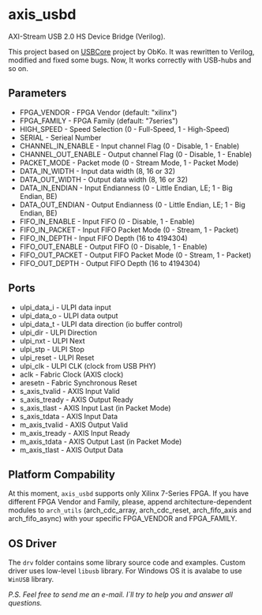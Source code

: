 # axis_usbd
AXI-Stream USB 2.0 HS Device Bridge (Verilog). 

This project based on [USBCore](https://github.com/ObKo/USBCore) project by ObKo. It was rewritten to Verilog, modified and fixed some bugs. Now, It works correctly with USB-hubs and so on.

## Parameters
* FPGA_VENDOR        - FPGA Vendor (default: "xilinx")
* FPGA_FAMILY        - FPGA Family (default: "7series")
* HIGH_SPEED         - Speed Selection (0 - Full-Speed, 1 - High-Speed)
* SERIAL             - Serieal Number
* CHANNEL_IN_ENABLE  - Input channel Flag (0 - Disable, 1 - Enable)
* CHANNEL_OUT_ENABLE - Output channel Flag (0 - Disable, 1 - Enable)
* PACKET_MODE        - Packet mode (0 - Stream Mode, 1 - Packet Mode)
* DATA_IN_WIDTH      - Input data width (8, 16 or 32)
* DATA_OUT_WIDTH     - Output data width (8, 16 or 32)
* DATA_IN_ENDIAN     - Input Endianness (0 - Little Endian, LE; 1 - Big Endian, BE)
*  DATA_OUT_ENDIAN   - Output Endianness (0 - Little Endian, LE; 1 - Big Endian, BE)
* FIFO_IN_ENABLE     - Input FIFO (0 - Disable, 1 - Enable)
* FIFO_IN_PACKET     - Input FIFO Packet Mode (0 - Stream, 1 - Packet)
* FIFO_IN_DEPTH      - Input FIFO Depth (16 to 4194304)
* FIFO_OUT_ENABLE    - Output FIFO (0 - Disable, 1 - Enable)
* FIFO_OUT_PACKET    - Output FIFO Packet Mode (0 - Stream, 1 - Packet)
* FIFO_OUT_DEPTH     - Output FIFO Depth (16 to 4194304)

## Ports
* ulpi_data_i   - ULPI data input
* ulpi_data_o   - ULPI data output
* ulpi_data_t   - ULPI data direction (io buffer control)
* ulpi_dir      - ULPI Direction
* ulpi_nxt      - ULPI Next
* ulpi_stp      - ULPI Stop
* ulpi_reset    - ULPI Reset
* ulpi_clk      - ULPI CLK (clock from USB PHY)
* aclk          - Fabric Clock (AXIS clock)
* aresetn       - Fabric Synchronous Reset
* s_axis_tvalid - AXIS Input Valid
* s_axis_tready - AXIS Output Ready
* s_axis_tlast  - AXIS Input Last (in Packet Mode)
* s_axis_tdata  - AXIS Input Data
* m_axis_tvalid - AXIS Output Valid
* m_axis_tready - AXIS Input Ready
* m_axis_tdata  - AXIS Output Last (in Packet Mode)
* m_axis_tlast  - AXIS Output Data

## Platform Compability
At this moment, `axis_usbd` supports only Xilinx 7-Series FPGA. If you have different FPGA Vendor and Family, please, append architecture-dependent modules to `arch_utils` (arch_cdc_array, arch_cdc_reset, arch_fifo_axis and arch_fifo_async) with your specific FPGA_VENDOR and FPGA_FAMILY.

## OS Driver
The `drv` folder contains some library source code and examples. Custom driver uses low-level `libusb` library. For Windows OS it is avalabe to use `WinUSB` library.

*P.S. Feel free to send me an e-mail. I`ll try to help you and answer all questions.* 